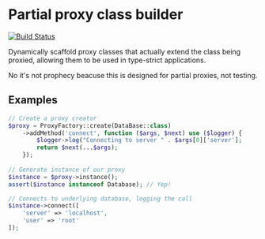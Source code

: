 # Partial proxy class builder

[![Build Status](https://travis-ci.org/tractorcow/classproxy.svg?branch=master)](https://travis-ci.org/tractorcow/classproxy)

Dynamically scaffold proxy classes that actually extend the class being proxied,
allowing them to be used in type-strict applications.

No it's not prophecy beacuse this is designed for partial proxies, not testing.

## Examples

```php
// Create a proxy creator
$proxy = ProxyFactory::create(DataBase::class)
    ->addMethod('connect', function ($args, $next) use ($logger) {
        $logger->log("Connecting to server " . $args[0]['server'];
        return $next(...$args);
    });
    
// Generate instance of our proxy
$instance = $proxy->instance();
assert($instance instanceof Database); // Yep!

// Connects to underlying database, logging the call
$instance->connect([
    'server' => 'localhost',
    'user' => 'root'
]);
```
